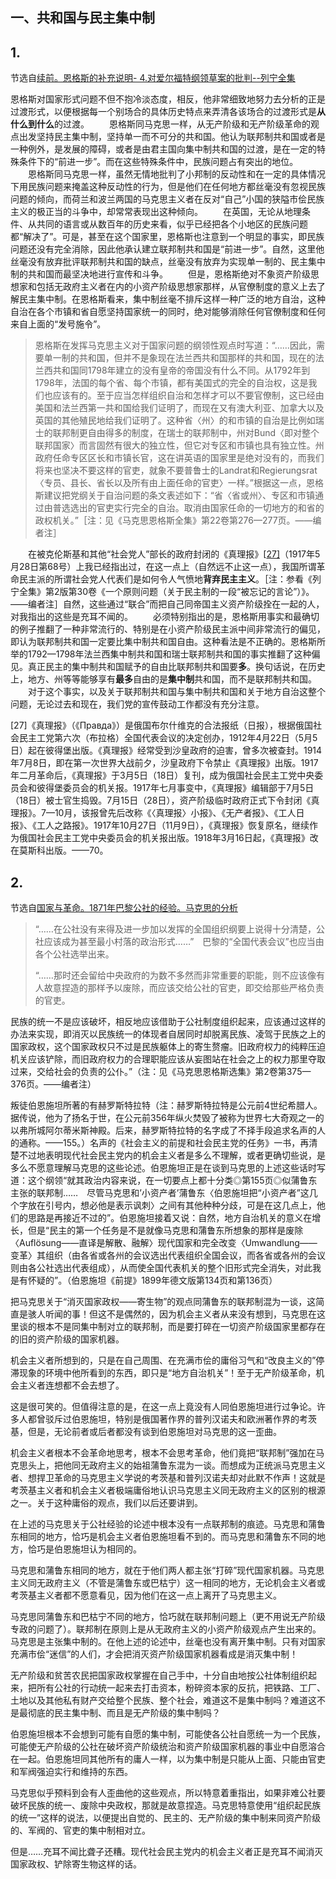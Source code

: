 ## 一、共和国与民主集中制

## 1.

节选自[续前。恩格斯的补充说明- 4.对爱尔福特纲领草案的批判--列宁全集](https://www.marxists.org/chinese/lenin/191708-09/05.htm#4)

恩格斯对国家形式问题不但不抱冷淡态度，相反，他非常细致地努力去分析的正是过渡形式，以便根据每一个别场合的具体历史特点来弄清各该场合的过渡形式是**从什么到什么**的过渡。
　　恩格斯同马克思一样，从无产阶级和无产阶级革命的观点出发坚持民主集中制，坚持单一而不可分的共和国。他认为联邦制共和国或者是一种例外，是发展的障碍，或者是由君主国向集中制共和国的过渡，是在一定的特殊条件下的“前进一步”。而在这些特殊条件中，民族问题占有突出的地位。
　　恩格斯同马克思一样，虽然无情地批判了小邦制的反动性和在一定的具体情况下用民族问题来掩盖这种反动性的行为，但是他们在任何地方都丝毫没有忽视民族问题的倾向，而荷兰和波兰两国的马克思主义者在反对“自己”小国的狭隘市侩民族主义的极正当的斗争中，却常常表现出这种倾向。
　　在英国，无论从地理条件、从共同的语言或从数百年的历史来看，似乎已经把各个小地区的民族问题都“解决了”。可是，甚至在这个国家里，恩格斯也注意到一个明显的事实，即民族问题还没有完全消除，因此他承认建立联邦制共和国是“前进一步”。自然，这里他丝毫没有放弃批评联邦制共和国的缺点，丝毫没有放弃为实现单一制的、民主集中制的共和国而最坚决地进行宣传和斗争。
　　但是，恩格斯绝对不象资产阶级思想家和包括无政府主义者在内的小资产阶级思想家那样，从官僚制度的意义上去了解民主集中制。在恩格斯看来，集中制丝毫不排斥这样一种广泛的地方自治，这种自治在各个市镇和省自愿坚持国家统一的同时，绝对能够消除任何官僚制度和任何来自上面的“发号施令”。

> 恩格斯在发挥马克思主义对于国家问题的纲领性观点时写道：“……因此，需要单一制的共和国，但并不是象现在法兰西共和国那样的共和国，现在的法兰西共和国同1798年建立的没有皇帝的帝国没有什么不同。从1792年到1798年，法国的每个省、每个市镇，都有美国式的完全的自治权，这是我们也应该有的。至于应当怎样组织自治和怎样才可以不要官僚制，这已经由美国和法兰西第一共和国给我们证明了，而现在又有澳大利亚、加拿大以及英国的其他殖民地给我们证明了。这种省〈州〉的和市镇的自治是比例如瑞士的联邦制更自由得多的制度，在瑞士的联邦制中，州对Bund〈即对整个联邦国家〉而言固然有很大的独立性，但它对专区和市镇也具有独立性。州政府任命专区区长和市镇长官，这在讲英语的国家里是绝对没有的，而我们将来也坚决不要这样的官吏，就象不要普鲁士的Landrat和Regierungsrat〈专员、县长、省长以及所有由上面任命的官吏〉一样。”根据这一点，恩格斯建议把党纲关于自治问题的条文表述如下：“省〈省或州〉、专区和市镇通过由普选选出的官吏实行完全的自治。取消由国家任命的一切地方的和省的政权机关。”［注：见《马克思恩格斯全集》第22卷第276—277页。——编者注］

　　在被克伦斯基和其他“社会党人”部长的政府封闭的《真理报》[[27\]](#27)（1917年5月28日第68号）上我已经指出过，在这一点上（自然远不止这一点），我国所谓革命民主派的所谓社会党人代表们是如何令人气愤地**背弃民主主义**。［注：参看《列宁全集》第2版第30卷《一个原则问题（关于民主制的一段“被忘记的言论”）》。——编者注］自然，这些通过“联合”而把自己同帝国主义资产阶级拴在一起的人，对我指出的这些是充耳不闻的。
　　必须特别指出的是，恩格斯用事实和最确切的例子推翻了一种非常流行的、特别是在小资产阶级民主派中间非常流行的偏见，即认为联邦制共和国一定要比集中制共和国自由。这种看法是不正确的。恩格斯所举的1792—1798年法兰西集中制共和国和瑞士联邦制共和国的事实推翻了这种偏见。真正民主的集中制共和国赋予的自由比联邦制共和国要**多**。换句话说，在历史上，地方、州等等能够享有**最多**自由的是**集中制**共和国，而不是联邦制共和国。
　　对于这个事实，以及关于联邦制共和国与集中制共和国和关于地方自治这整个问题，无论过去和现在，我们党的宣传鼓动工作都没有充分注意。

<a id="27">[27]</a>《真理报》（《Правда》）是俄国布尔什维克的合法报纸（日报），根据俄国社会民主工党第六次（布拉格）全国代表会议的决定创办，1912年4月22日（5月5日）起在彼得堡出版。《真理报》经常受到沙皇政府的迫害，曾多次被查封。1914年7月8日，即在第一次世界大战前夕，沙皇政府下令禁止《真理报》出版。1917年二月革命后，《真理报》于3月5日（18日）复刊，成为俄国社会民主工党中央委员会和彼得堡委员会的机关报。1917年七月事变中，《真理报》编辑部于7月5日（18日）被士官生捣毁。7月15日（28日），资产阶级临时政府正式下令封闭《真理报》。7—10月，该报曾先后改称《〈真理报〉小报》、《无产者报》、《工人日报》、《工人之路报》。1917年10月27日（11月9日），《真理报》恢复原名，继续作为俄国社会民主工党中央委员会的机关报出版。1918年3月16日起，《真理报》改在莫斯科出版。——70。

## 2.

节选自[国家与革命。1871年巴黎公社的经验。马克思的分析](https://www.marxists.org/chinese/lenin/191708-09/04.htm#4)

> “……在公社没有来得及进一步加以发挥的全国组织纲要上说得十分清楚，公社应该成为甚至最小村落的政治形式……”　巴黎的“全国代表会议”也应当由各个公社选举出来。
>
>   “……那时还会留给中央政府的为数不多然而非常重要的职能，则不应该像有人故意捏造的那样予以废除，而应该交给公社的官吏，即交给那些严格负责的官吏。

​	民族的统一不是应该破坏，相反地应该借助于公社制度组织起来，应该通过这样的办法来实现，即消灭以民族统一的体现者自居同时却脱离民族、凌驾于民族之上的国家政权，这个国家政权只不过是民族躯体上的寄生赘瘤。旧政府权力的纯粹压迫机关应该铲除，而旧政府权力的合理职能应该从妄图站在社会之上的权力那里夺取过来，交给社会的负责的公仆。”（注：见《马克思恩格斯选集》第2卷第375—376页。——编者注）

​	叛徒伯恩施坦所著的有赫罗斯特拉特（注：赫罗斯特拉特是公元前4世纪希腊人。据传说，他为了扬名于世，在公元前356年纵火焚毁了被称为世界七大奇观之一的以弗所城阿尔蒂米斯神殿。后来，赫罗斯特拉特的名字成了不择手段追求名声的人的通称。——155。）名声的《社会主义的前提和社会民主党的任务》一书，再清楚不过地表明现代社会民主党内的机会主义者是多么不理解，或者更确切些说，是多么不愿意理解马克思的这些论述。伯恩施坦正是在谈到马克思的上述这些话时写道：这个纲领“就其政治内容来说，在一切要点上都十分类◎第155页◎似蒲鲁东主张的联邦制……　尽管马克思和’小资产者’蒲鲁东〈伯恩施坦把“小资产者”这几个字放在引号内，想必他是表示讽刺〉之间有其他种种分歧，可是在这几点上，他们的思路是再接近不过的”。伯恩施坦接着又说：自然，地方自治机关的意义在增长，但是“民主的第一个任务是不是就像马克思和蒲鲁东所想象的那样是废除〈Auflösung——直译是解散、融解〉现代国家和完全改变〈Umwandlung——变革〉其组织（由各省或各州的会议选出代表组织全国会议，而各省或各州的会议则由各公社选出代表组成），从而使全国代表机关的整个旧形式完全消失，对此我是有怀疑的”。（伯恩施坦《前提》1899年德文版第134页和第136页）

  把马克思关于“消灭国家政权——寄生物”的观点同蒲鲁东的联邦制混为一谈，这简直是骇人听闻的事！但这不是偶然的，因为机会主义者从来没有想到，马克思在这里谈的根本不是同集中制对立的联邦制，而是要打碎在一切资产阶级国家里都存在的旧的资产阶级的国家机器。

  机会主义者所想到的，只是在自己周围、在充满市侩的庸俗习气和“改良主义的”停滞现象的环境中他所看到的东西，即只是“地方自治机关”！至于无产阶级革命，机会主义者连想都不会去想了。

  这是很可笑的。但值得注意的是，在这一点上竟没有人同伯恩施坦进行过争论。许多人都曾驳斥过伯恩施坦，特别是俄国著作界的普列汉诺夫和欧洲著作界的考茨基，但是，无论前者或后者都没有谈到伯恩施坦对马克思的这一歪曲。

  机会主义者根本不会革命地思考，根本不会思考革命，他们竟把“联邦制”强加在马克思头上，把他同无政府主义的始祖蒲鲁东混为一谈。而想成为正统派马克思主义者、想捍卫革命的马克思主义学说的考茨基和普列汉诺夫却对此默不作声！这就是考茨基主义者和机会主义者极端庸俗地认识马克思主义同无政府主义的区别的根源之一。关于这种庸俗的观点，我们以后还要讲到。

  在上述的马克思关于公社经验的论述中根本没有一点联邦制的痕迹。马克思和蒲鲁东相同的地方，恰巧是机会主义者伯恩施坦看不到的。而马克思和蒲鲁东不同的地方，恰巧是伯恩施坦认为相同的。

  马克思和蒲鲁东相同的地方，就在于他们两人都主张“打碎”现代国家机器。马克思主义同无政府主义（不管是蒲鲁东或巴枯宁）这一相同的地方，无论机会主义者或考茨基主义者都不愿意看见，因为他们在这一点上离开了马克思主义。

  马克思同蒲鲁东和巴枯宁不同的地方，恰巧就在联邦制问题上（更不用说无产阶级专政的问题了）。联邦制在原则上是从无政府主义的小资产阶级观点产生出来的。马克思是主张集中制的。在他上述的论述中，丝毫也没有离开集中制。只有对国家充满市侩“迷信”的人们，才会把消灭资产阶级国家机器看成是消灭集中制！

  无产阶级和贫苦农民把国家政权掌握在自己手中，十分自由地按公社体制组织起来，把所有公社的行动统一起来去打击资本，粉碎资本家的反抗，把铁路、工厂、土地以及其他私有财产交给整个民族、整个社会，难道这不是集中制吗？难道这不是最彻底的民主集中制、而且是无产阶级的集中制吗？

  伯恩施坦根本不会想到可能有自愿的集中制，可能使各公社自愿统一为一个民族，可能使无产阶级的公社在破坏资产阶级统治和资产阶级国家机器的事业中自愿溶合在一起。伯恩施坦同其他所有的庸人一样，以为集中制是只能从上面、只能由官吏和军阀强迫实行和维持的东西。

  马克思似乎预料到会有人歪曲他的这些观点，所以特意着重指出，如果非难公社要破坏民族的统一、废除中央政权，那就是故意捏造。马克思特意使用“组织起民族的统一”这样的说法，以便提出自觉的、民主的、无产阶级的集中制来同资产阶级的、军阀的、官吏的集中制相对立。

  但是……充耳不闻比聋子还糟。现代社会民主党内的机会主义者正是充耳不闻消灭国家政权、铲除寄生物这样的话。

